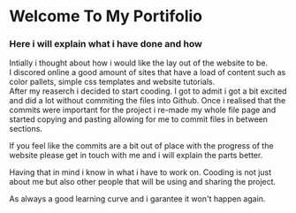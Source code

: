 <h1>Welcome To My Portifolio </h1>

<h3>Here i will explain what i have done and how</h3>

<p>Intially i thought about how i would like the lay out of the website to be.<br>
I discored online a good amount of sites that have a load of content such as color pallets, simple css templates and website tutorials.
<br>
After my reaserch i decided to start cooding. I got to admit i got a bit excited and did a lot without commiting the files into Github.
  Once i realised that the commits were important for the project i re-made my whole file page and started copying and pasting allowing for me to commit files in between sections.
</p>
<p>
  If you feel like the commits are a bit out of place with the progress of the website please get in touch with me and i will explain the parts better.</p>
  <p>
    Having that in mind i know in what i have to work on. Cooding is not just about me but also other people that will be using and sharing the project.</p>
    <p>
      As always a good learning curve and i garantee it won't happen again. 
    </p>
